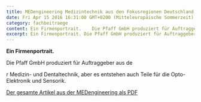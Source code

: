 ```yaml
---
title: MEDengineering Medizintechnik aus den Fokusregionen Deutschland
date: Fri Apr 15 2016 16:31:00 GMT+0200 (Mitteleuropäische Sommerzeit)
category: fachbeitraege
content: Ein Firmenportrait.    Die Pfaff GmbH produziert für Auftraggeber aus der Medizin- und Dentaltechnik, aber es entstehen auch Teile für die Opto-Elektronik und Sensorik.    Der gesamte Artikel aus der MEDengineering als PDF
excerpt: Ein Firmenportrait. Die Pfaff GmbH produziert für Auftraggeber aus der Medizin- und Dentaltechnik, aber es entstehen auch Teile für die Opto-Elektronik und Sensorik. Der gesamte …
---
```


<p><strong>Ein Firmenportrait.</strong></p>



Die Pfaff GmbH produziert für Auftraggeber aus de

<!--more-->

r Medizin- und Dentaltechnik, aber es entstehen auch Teile für die Opto-Elektronik und Sensorik.</p>



<p><a href="/downloads/medeng_4-16_14-15.pdf" target="_blank" rel="noreferrer noopener" aria-label=" (öffnet in neuem Tab)">Der gesamte Artikel aus der MEDengineering als PDF</a></p>

